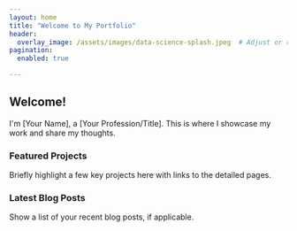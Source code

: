 ```yaml
---
layout: home
title: "Welcome to My Portfolio"
header:
  overlay_image: /assets/images/data-science-splash.jpeg  # Adjust or remove this if it's too large.
pagination:
  enabled: true

---
```


## Welcome!
I'm [Your Name], a [Your Profession/Title]. This is where I showcase my work and share my thoughts.

### Featured Projects
Briefly highlight a few key projects here with links to the detailed pages.

### Latest Blog Posts
Show a list of your recent blog posts, if applicable.



